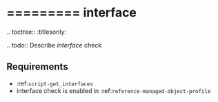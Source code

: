 

=========
interface
=========

.. toctree::
    :titlesonly:

.. todo::
    Describe *interface* check

Requirements
------------
* :ref:`script-get_interfaces`
* interface check is enabled in :ref:`reference-managed-object-profile`
